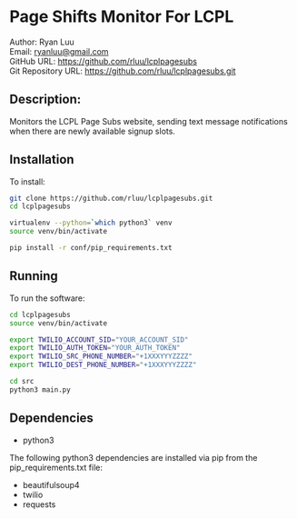 # Page Shifts Monitor For LCPL

Author: Ryan Luu  
Email: ryanluu@gmail.com  
GitHub URL: https://github.com/rluu/lcplpagesubs  
Git Repository URL: https://github.com/rluu/lcplpagesubs.git  

## Description:

Monitors the LCPL Page Subs website, sending text message notifications when there are newly available signup slots.

## Installation

To install:

```bash
git clone https://github.com/rluu/lcplpagesubs.git
cd lcplpagesubs

virtualenv --python=`which python3` venv
source venv/bin/activate

pip install -r conf/pip_requirements.txt
```

## Running

To run the software:

```bash
cd lcplpagesubs
source venv/bin/activate

export TWILIO_ACCOUNT_SID="YOUR_ACCOUNT_SID"
export TWILIO_AUTH_TOKEN="YOUR_AUTH_TOKEN"
export TWILIO_SRC_PHONE_NUMBER="+1XXXYYYZZZZ"
export TWILIO_DEST_PHONE_NUMBER="+1XXXYYYZZZZ"

cd src
python3 main.py
```

## Dependencies

- python3

The following python3 dependencies are installed via pip from the pip_requirements.txt file:
- beautifulsoup4
- twilio
- requests

